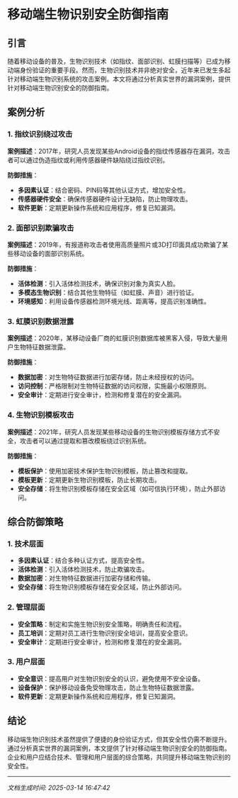 # 移动端生物识别安全防御指南

## 引言

随着移动设备的普及，生物识别技术（如指纹、面部识别、虹膜扫描等）已成为移动端身份验证的重要手段。然而，生物识别技术并非绝对安全，近年来已发生多起针对移动端生物识别系统的攻击案例。本文将通过分析真实世界的漏洞案例，提供针对移动端生物识别安全的防御指南。

## 案例分析

### 1. 指纹识别绕过攻击

**案例描述**：2017年，研究人员发现某些Android设备的指纹传感器存在漏洞，攻击者可以通过伪造指纹或利用传感器硬件缺陷绕过指纹识别。

**防御措施**：
- **多因素认证**：结合密码、PIN码等其他认证方式，增加安全性。
- **传感器硬件安全**：确保传感器硬件设计无缺陷，防止物理攻击。
- **软件更新**：定期更新操作系统和应用程序，修复已知漏洞。

### 2. 面部识别欺骗攻击

**案例描述**：2019年，有报道称攻击者使用高质量照片或3D打印面具成功欺骗了某些移动设备的面部识别系统。

**防御措施**：
- **活体检测**：引入活体检测技术，确保识别对象为真实人脸。
- **多模态生物识别**：结合其他生物特征（如虹膜、声音）进行验证。
- **环境感知**：利用设备传感器检测环境光线、距离等，提高识别准确性。

### 3. 虹膜识别数据泄露

**案例描述**：2020年，某移动设备厂商的虹膜识别数据库被黑客入侵，导致大量用户生物特征数据泄露。

**防御措施**：
- **数据加密**：对生物特征数据进行加密存储，防止未经授权的访问。
- **访问控制**：严格限制对生物特征数据的访问权限，实施最小权限原则。
- **安全审计**：定期进行安全审计，检测和修复潜在的安全漏洞。

### 4. 生物识别模板攻击

**案例描述**：2021年，研究人员发现某些移动设备的生物识别模板存储方式不安全，攻击者可以通过提取和篡改模板绕过识别系统。

**防御措施**：
- **模板保护**：使用加密技术保护生物识别模板，防止篡改和提取。
- **模板更新**：定期更新生物识别模板，防止长期攻击。
- **安全存储**：将生物识别模板存储在安全区域（如可信执行环境），防止外部访问。

## 综合防御策略

### 1. 技术层面

- **多因素认证**：结合多种认证方式，提高安全性。
- **活体检测**：引入活体检测技术，防止欺骗攻击。
- **数据加密**：对生物特征数据进行加密存储和传输。
- **安全存储**：将生物识别模板存储在安全区域，防止外部访问。

### 2. 管理层面

- **安全策略**：制定和实施生物识别安全策略，明确责任和流程。
- **员工培训**：定期对员工进行生物识别安全培训，提高安全意识。
- **安全审计**：定期进行安全审计，检测和修复潜在的安全漏洞。

### 3. 用户层面

- **安全意识**：提高用户对生物识别安全的认识，避免使用不安全设备。
- **设备保护**：保护移动设备免受物理攻击，防止生物特征数据泄露。
- **软件更新**：定期更新操作系统和应用程序，修复已知漏洞。

## 结论

移动端生物识别技术虽然提供了便捷的身份验证方式，但其安全性仍需不断提升。通过分析真实世界的漏洞案例，本文提供了针对移动端生物识别安全的防御指南。企业和用户应结合技术、管理和用户层面的综合策略，共同提升移动端生物识别的安全性。

---

*文档生成时间: 2025-03-14 16:47:42*
